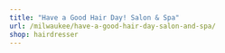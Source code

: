```yaml
---
title: "Have a Good Hair Day! Salon & Spa"
url: /milwaukee/have-a-good-hair-day-salon-and-spa/
shop: hairdresser
---
```

